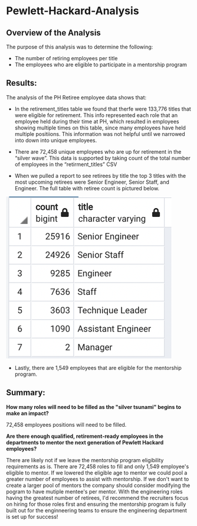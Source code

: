 # Pewlett-Hackard-Analysis

## Overview of the Analysis
The purpose of this analysis was to determine the following:
- The number of retiring employees per title
- The employees who are eligible to participate in a mentorship program

## Results:

The analysis of the PH Retiree employee data shows that: 

- In the retirement_titles table we found that therfe were 133,776 titles that were eligible for retirement. This info represented each role that an employee held during their time at PH, which resulted in employees showing multiple times on this table, since many employees have held multiple positiions. This information was not helpful until we narrowed into down into unique employees.

- There are 72,458 unique employees who are up for retirement in the “silver wave”. This data is supported by taking count of the total number of employees in the “retirment_titles” CSV

- When we pulled a report to see retirees by title the top 3 titles with the most upcoming retirees were Senior Engineer, Senior Staff, and Engineer. The full table with retiree count is pictured below. 

![image description or alt text](https://raw.githubusercontent.com/charlotterotner/Pewlett-Hackard-Analysis/main/Images/Retirees%20by%20title.png)

- Lastly, there are 1,549 employees that are eligible for the mentorship program. 

## Summary:

**How many roles will need to be filled as the "silver tsunami" begins to make an impact?** 

72,458 employees positions will need to be filled. 

**Are there enough qualified, retirement-ready employees in the departments to mentor the next generation of Pewlett Hackard employees?** 

There are likely not if we leave the mentorship program eligibility requirements as is. There are 72,458 roles to fill and only 1,549 employee's eligible to mentor. If we lowered the eligible age to mentor we could pool a greater number of employees to assist with mentorship. If we don't want to create a larger pool of mentors the company should consider modifying the pogram to have mutiple mentee's per mentor. With the engineering roles having the greatest number of retirees, I'd recommend the recruiters focus on hiring for those roles first and ensuring the mentorship program is fully built out for the enginneering teams to ensure the engineering department is set up for success!
